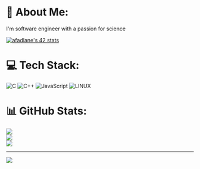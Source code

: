 

# 💫 About Me:
I'm software engineer with a passion for science

[![afadlane's 42 stats](https://badge.mediaplus.ma/binary/afadlane)](https://github.com/oakoudad/badge42)

# 💻 Tech Stack:
![C](https://img.shields.io/badge/c-%2300599C.svg?style=for-the-badge&logo=c&logoColor=white) ![C++](https://img.shields.io/badge/c++-%2300599C.svg?style=for-the-badge&logo=c%2B%2B&logoColor=white) ![JavaScript](https://img.shields.io/badge/javascript-%23323330.svg?style=for-the-badge&logo=javascript&logoColor=%23F7DF1E) ![LINUX](https://img.shields.io/badge/Linux-FCC624?style=for-the-badge&logo=linux&logoColor=black)
# 📊 GitHub Stats:
![](https://github-readme-stats.vercel.app/api?username=Abdeladim-Fadlane&theme=dark&hide_border=false&include_all_commits=false&count_private=false)<br/>
![](https://github-readme-streak-stats.herokuapp.com/?user=Abdeladim-Fadlane&theme=dark&hide_border=false)<br/>
![](https://github-readme-stats.vercel.app/api/top-langs/?username=Abdeladim-Fadlane&theme=dark&hide_border=false&include_all_commits=false&count_private=false&layout=compact)

---
[![](https://visitcount.itsvg.in/api?id=Abdeladim-Fadlane&icon=0&color=0)](https://visitcount.itsvg.in)


<!-- Proudly created with GPRM ( https://gprm.itsvg.in ) -->
